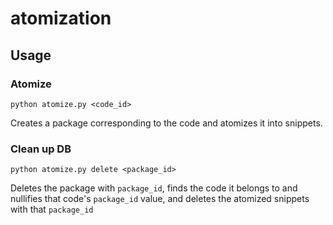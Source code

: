 # atomization
## Usage

### Atomize
```base
python atomize.py <code_id>
```

Creates a package corresponding to the code and atomizes it into snippets.

### Clean up DB
```base
python atomize.py delete <package_id>
```

Deletes the package with `package_id`, finds the code it belongs to and nullifies that code's `package_id` value, and deletes the atomized snippets with that `package_id`

